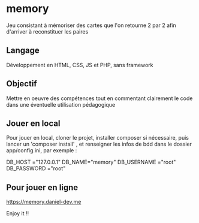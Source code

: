 # memory
Jeu consistant à mémoriser des cartes que l'on retourne 2 par 2 afin d'arriver à reconstituer les paires

## Langage

Développement en HTML, CSS, JS et PHP, sans framework

## Objectif

Mettre en oeuvre des compétences tout en commentant clairement le code dans une éventuelle utilisation pédagogique

## Jouer en local

Pour jouer en local, cloner le projet, installer composer si nécessaire, puis lancer un 'composer install' , et renseigner les infos de bdd dans le dossier app/config.ini, par exemple :

DB_HOST ="127.0.0.1"
DB_NAME="memory"
DB_USERNAME ="root"
DB_PASSWORD ="root"

## Pour jouer en ligne

https://memory.daniel-dev.me

Enjoy it !!
